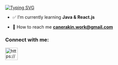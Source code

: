[![Typing SVG](https://readme-typing-svg.demolab.com?font=Fira+Code&weight=600&size=21&pause=1000&color=000000&center=true&width=435&lines=Caner+Akin;Backend+developer+from+Turkey)](https://git.io/typing-svg)

- ✅ I’m currently learning **Java & React.js**

- 📩 How to reach me **canerakin.work@gmail.com**

<h3 align="left">Connect with me:</h3>
<p align="left">
<a href="https://www.linkedin.com/in/canerakinn/" target="blank"><img align="center" src="https://upload.wikimedia.org/wikipedia/commons/c/ca/LinkedIn_logo_initials.png" alt="https://www.linkedin.com/in/caner-akin-70570527a/" height="40" width="40" /></a>
</p>



